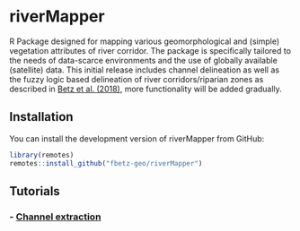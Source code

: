 
<!-- README.md is generated from README.Rmd. Please edit that file -->

# riverMapper

<!-- badges: start -->
<!-- badges: end -->

R Package designed for mapping various geomorphological and (simple)
vegetation attributes of river corridor. The package is specifically
tailored to the needs of data-scarce environments and the use of
globally available (satellite) data. This initial release includes channel delineation as well as the
fuzzy logic based delineation of river corridors/riparian zones as
described in [Betz et al. (2018)](https://doi.org/10.1016/j.geomorph.2018.01.024), more
functionality will be added gradually.

## Installation

You can install the development version of riverMapper from GitHub:

``` r
library(remotes)
remotes::install_github("fbetz-geo/riverMapper")
```

## Tutorials
### - [Channel extraction](https://fbetz-geo.github.io/riverMapper/articles/channel_extraction.html)
